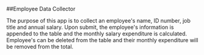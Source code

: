 ##Employee Data Collector

The purpose of this app is to collect an employee's name, ID number, job title and annual salary. Upon submit, the employee's information is appended to the table and the monthly salary expenditure is calculated. Employee's can be deleted from the table and their monthly expenditure will be removed from the total.
